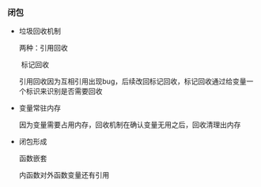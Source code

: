 ### 闭包

- 垃圾回收机制

  两种：引用回收

  ​			标记回收

  ​		引用回收因为互相引用出现bug，后续改回标记回收，标记回收通过给变量一个标识来识别是否需要回收

- 变量常驻内存

  因为变量需要占用内存，回收机制在确认变量无用之后，回收清理出内存

- 闭包形成

  函数嵌套

  内函数对外函数变量还有引用